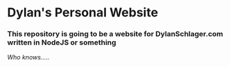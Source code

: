 # Dylan's Personal Website
### This repository is going to be a website for DylanSchlager.com written in NodeJS or something 
_Who knows....._

